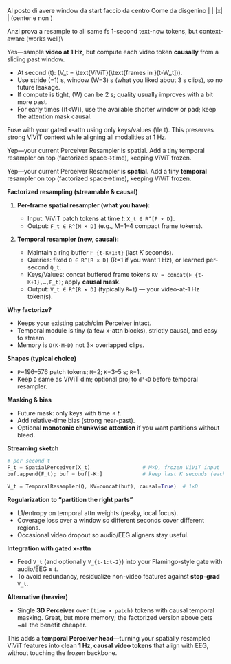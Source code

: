 Al posto di avere window da start faccio da centro
Come da disgenino | | |x| | (center e non )

Anzi prova a resample to all same fs
1-second text-now tokens, but context-aware (works well)\


Yes—sample **video at 1 Hz**, but compute each video token **causally** from a sliding past window.

* At second (t): (V_t = \text{ViViT}(\text{frames in }(t-W,,t])).
* Use stride (=1) s, window (W=3) s (what you liked about 3 s clips), so no future leakage.
* If compute is tight, (W) can be 2 s; quality usually improves with a bit more past.
* For early times ((t<W)), use the available shorter window or pad; keep the attention mask causal.

Fuse with your gated x-attn using only keys/values (\le t). This preserves strong ViViT context while aligning all modalities at 1 Hz.


Yep—your current Perceiver Resampler is spatial. Add a tiny temporal resampler on top (factorized space→time), keeping ViViT frozen.

Yep—your current Perceiver Resampler is **spatial**. Add a tiny **temporal** resampler on top (factorized space→time), keeping ViViT frozen.

**Factorized resampling (streamable & causal)**

1. **Per-frame spatial resampler (what you have):**

   * Input: ViViT patch tokens at time *t*: `X_t ∈ R^[P × D]`.
   * Output: `F_t ∈ R^[M × D]` (e.g., M=1–4 compact frame tokens).

2. **Temporal resampler (new, causal):**

   * Maintain a ring buffer `F_{t-K+1:t}` (last *K* seconds).
   * Queries: fixed `Q ∈ R^[R × D]` (R=1 if you want 1 Hz), or learned per-second `Q_t`.
   * Keys/Values: concat buffered frame tokens `KV = concat(F_{t-K+1},…,F_t)`; apply **causal mask**.
   * Output: `V_t ∈ R^[R × D]` (typically `R=1`) — your video-at-1 Hz token(s).

**Why factorize?**

* Keeps your existing patch/dim Perceiver intact.
* Temporal module is tiny (a few x-attn blocks), strictly causal, and easy to stream.
* Memory is `O(K·M·D)` not 3× overlapped clips.

**Shapes (typical choice)**

* `P`≈196–576 patch tokens; `M`=2; `K`=3–5 s; `R`=1.
* Keep `D` same as ViViT dim; optional proj to `d'<D` before temporal resampler.

**Masking & bias**

* Future mask: only keys with time ≤ *t*.
* Add relative-time bias (strong near-past).
* Optional **monotonic chunkwise attention** if you want partitions without bleed.

**Streaming sketch**

```python
# per second t
F_t = SpatialPerceiver(X_t)                 # M×D, frozen ViViT input
buf.append(F_t); buf = buf[-K:]             # keep last K seconds (each M×D)

V_t = TemporalResampler(Q, KV=concat(buf), causal=True)  # 1×D
```

**Regularization to “partition the right parts”**

* L1/entropy on temporal attn weights (peaky, local focus).
* Coverage loss over a window so different seconds cover different regions.
* Occasional video dropout so audio/EEG aligners stay useful.

**Integration with gated x-attn**

* Feed `V_t` (and optionally `V_{t-1:t-2}`) into your Flamingo-style gate with audio/EEG ≤ *t*.
* To avoid redundancy, residualize non-video features against **stop-grad** `V_t`.

**Alternative (heavier)**

* Single **3D Perceiver** over `(time × patch)` tokens with causal temporal masking. Great, but more memory; the factorized version above gets ~all the benefit cheaper.

This adds a **temporal Perceiver head**—turning your spatially resampled ViViT features into clean **1 Hz, causal video tokens** that align with EEG, without touching the frozen backbone.
